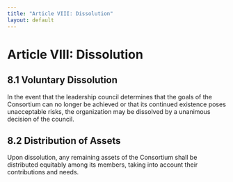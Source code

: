 ```yaml
---
title: "Article VIII: Dissolution"
layout: default
---
```

# Article VIII: Dissolution

## 8.1 Voluntary Dissolution

In the event that the leadership council determines that the goals of the Consortium can no longer be achieved or that its continued existence poses unacceptable risks, the organization may be dissolved by a unanimous decision of the council.

## 8.2 Distribution of Assets

Upon dissolution, any remaining assets of the Consortium shall be distributed equitably among its members, taking into account their contributions and needs.
